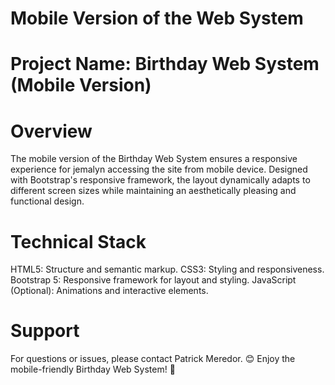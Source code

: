 # Mobile Version of the Web System
# Project Name: Birthday Web System (Mobile Version)

# Overview
The mobile version of the Birthday Web System ensures a  responsive experience for jemalyn accessing the site from mobile device. Designed with Bootstrap's responsive framework, the layout dynamically adapts to different screen sizes while maintaining an aesthetically pleasing and functional design.

# Technical Stack
HTML5: Structure and semantic markup.
CSS3: Styling and responsiveness.
Bootstrap 5: Responsive framework for layout and styling.
JavaScript (Optional): Animations and interactive elements.

# Support
For questions or issues, please contact Patrick Meredor. 😊
Enjoy the mobile-friendly Birthday Web System! 🎉